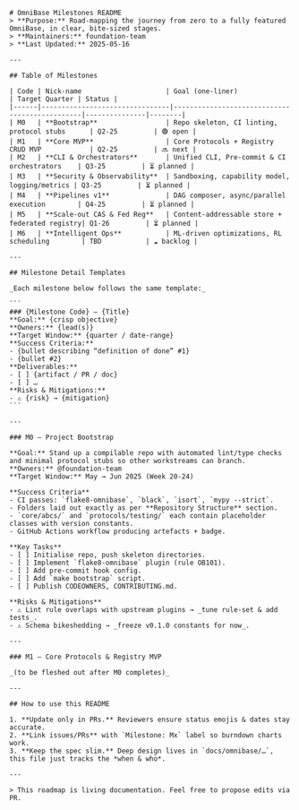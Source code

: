     # OmniBase Milestones README  
    > **Purpose:** Road-mapping the journey from zero to a fully featured OmniBase, in clear, bite-sized stages.  
    > **Maintainers:** foundation-team  
    > **Last Updated:** 2025-05-16  
    
    ---
    
    ## Table of Milestones  
    
    | Code | Nick-name                     | Goal (one-liner)                              | Target Quarter | Status |
    |------|--------------------------------|-----------------------------------------------|---------------|--------|
    | M0   | **Bootstrap**                 | Repo skeleton, CI linting, protocol stubs      | Q2-25         | 🟢 open |
    | M1   | **Core MVP**                  | Core Protocols + Registry CRUD MVP            | Q2-25         | 🔜 next |
    | M2   | **CLI & Orchestrators**       | Unified CLI, Pre-commit & CI orchestrators    | Q3-25         | ⏳ planned |
    | M3   | **Security & Observability**  | Sandboxing, capability model, logging/metrics | Q3-25         | ⏳ planned |
    | M4   | **Pipelines v1**              | DAG composer, async/parallel execution        | Q4-25         | ⏳ planned |
    | M5   | **Scale-out CAS & Fed Reg**   | Content-addressable store + federated registry| Q1-26         | ⏳ planned |
    | M6   | **Intelligent Ops**           | ML-driven optimizations, RL scheduling        | TBD           | ☁️ backlog |
    
    ---
    
    ## Milestone Detail Templates  
    
    _Each milestone below follows the same template:_  
    
    ```
    ### {Milestone Code} – {Title}
    **Goal:** {crisp objective}  
    **Owners:** {lead(s)}  
    **Target Window:** {quarter / date-range}  
    **Success Criteria:**  
    - {bullet describing “definition of done” #1}  
    - {bullet #2}  
    **Deliverables:**  
    - [ ] {artifact / PR / doc}  
    - [ ] …  
    **Risks & Mitigations:**  
    - ⚠️ {risk} → {mitigation}  
    ```
    
    ---
    
    ### M0 – Project Bootstrap  
    
    **Goal:** Stand up a compilable repo with automated lint/type checks and minimal protocol stubs so other workstreams can branch.  
    **Owners:** @foundation-team  
    **Target Window:** May → Jun 2025 (Week 20-24)  
    
    **Success Criteria**  
    - CI passes: `flake8-omnibase`, `black`, `isort`, `mypy --strict`.  
    - Folders laid out exactly as per **Repository Structure** section.  
    - `core/abcs/` and `protocols/testing/` each contain placeholder classes with version constants.  
    - GitHub Actions workflow producing artefacts + badge.  
    
    **Key Tasks**  
    - [ ] Initialise repo, push skeleton directories.  
    - [ ] Implement `flake8-omnibase` plugin (rule OB101).  
    - [ ] Add pre-commit hook config.  
    - [ ] Add `make bootstrap` script.  
    - [ ] Publish CODEOWNERS, CONTRIBUTING.md.  
    
    **Risks & Mitigations**  
    - ⚠️ Lint rule overlaps with upstream plugins → _tune rule-set & add tests_.  
    - ⚠️ Schema bikeshedding → _freeze v0.1.0 constants for now_.  
    
    ---
    
    ### M1 – Core Protocols & Registry MVP  
    
    _(to be fleshed out after M0 completes)_  
    
    ---
    
    ## How to use this README  
    
    1. **Update only in PRs.** Reviewers ensure status emojis & dates stay accurate.  
    2. **Link issues/PRs** with `Milestone: Mx` label so burndown charts work.  
    3. **Keep the spec slim.** Deep design lives in `docs/omnibase/…`, this file just tracks the *when & who*.  
    
    ---
    
    > This roadmap is living documentation. Feel free to propose edits via PR.